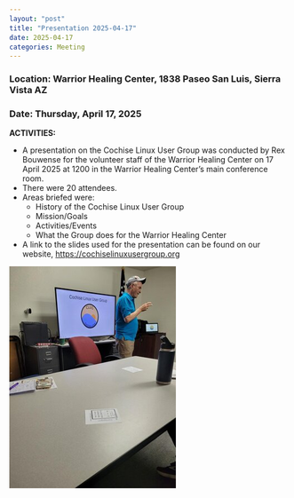 ```yaml
---
layout: "post"
title: "Presentation 2025-04-17"
date: 2025-04-17
categories: Meeting
---
```


### Location: Warrior Healing Center, 1838 Paseo San Luis, Sierra Vista AZ

### Date: Thursday, April 17, 2025

**ACTIVITIES:**

 * A presentation on the Cochise Linux User Group was conducted by Rex Bouwense for the volunteer staff of the Warrior Healing Center on 17 April 2025 at 1200 in the Warrior Healing Center’s main conference room.
 * There were 20 attendees.
 * Areas briefed were:
	* History of the Cochise Linux User Group
	* Mission/Goals
	* Activities/Events
	* What the Group does for the Warrior Healing Center
 * A link to the slides used for the presentation can be found on our website, https://cochiselinuxusergroup.org

![alt text](https://raw.githubusercontent.com/CochiseLinuxUsersGroup/CochiseLinuxUsersGroup.github.io/master/images2/rsv_clug_presentation_whc.jpg)


